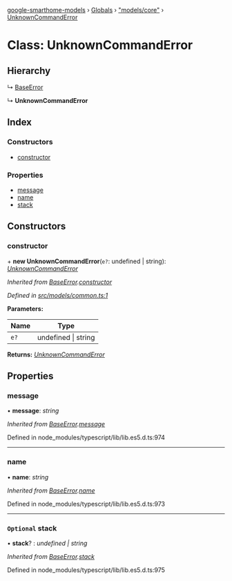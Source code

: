 [google-smarthome-models](../README.md) › [Globals](../globals.md) › ["models/core"](../modules/_models_core_.md) › [UnknownCommandError](_models_core_.unknowncommanderror.md)

# Class: UnknownCommandError

## Hierarchy

  ↳ [BaseError](_models_common_.baseerror.md)

  ↳ **UnknownCommandError**

## Index

### Constructors

* [constructor](_models_core_.unknowncommanderror.md#constructor)

### Properties

* [message](_models_core_.unknowncommanderror.md#message)
* [name](_models_core_.unknowncommanderror.md#name)
* [stack](_models_core_.unknowncommanderror.md#optional-stack)

## Constructors

###  constructor

\+ **new UnknownCommandError**(`e?`: undefined | string): *[UnknownCommandError](_models_core_.unknowncommanderror.md)*

*Inherited from [BaseError](_models_common_.baseerror.md).[constructor](_models_common_.baseerror.md#constructor)*

*Defined in [src/models/common.ts:1](https://github.com/galactic1969/google-smarthome-models/blob/633871f/src/models/common.ts#L1)*

**Parameters:**

Name | Type |
------ | ------ |
`e?` | undefined &#124; string |

**Returns:** *[UnknownCommandError](_models_core_.unknowncommanderror.md)*

## Properties

###  message

• **message**: *string*

*Inherited from [BaseError](_models_common_.baseerror.md).[message](_models_common_.baseerror.md#message)*

Defined in node_modules/typescript/lib/lib.es5.d.ts:974

___

###  name

• **name**: *string*

*Inherited from [BaseError](_models_common_.baseerror.md).[name](_models_common_.baseerror.md#name)*

Defined in node_modules/typescript/lib/lib.es5.d.ts:973

___

### `Optional` stack

• **stack**? : *undefined | string*

*Inherited from [BaseError](_models_common_.baseerror.md).[stack](_models_common_.baseerror.md#optional-stack)*

Defined in node_modules/typescript/lib/lib.es5.d.ts:975
